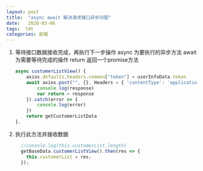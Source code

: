 ```yaml
---
layout: post
title:  "async await 解决请求接口异步问题"
date:   2020-03-06
tags:  ldt
categories: 前端
---
```


1. 等待接口数据接收完成，再执行下一步操作 async 为要执行的异步方法 await为需要等待完成的操作 return 返回一个promise方法

	```javaScript
	async customerListView() {
        axios.defaults.headers.common["token"] = userInfoData.token
        await axios.post("", {}, Headers = { 'contentType': 'application/json; charset=UTF-8' }).then(response => {
            console.log(response)
            var return = response
        }).catch(error => {
            console.log(error)
        })
        return getCustomerListData
    },
	```

2. 执行此方法并接收数据
	```javaScript
      //console.log(this.customerList.length)
      getBaseData.customerListView().then(res => {
        this.customerList = res;
      });
	```




